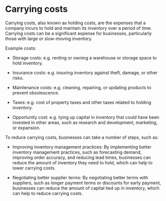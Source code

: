 # Carrying costs

Carrying costs, also known as holding costs, are the expenses that a company incurs to hold and maintain its inventory over a period of time. Carrying costs can be a significant expense for businesses, particularly those with large or slow-moving inventory.

Example costs:

* Storage costs: e.g. renting or owning a warehouse or storage space to hold inventory.

* Insurance costs: e.g. insuring inventory against theft, damage, or other risks.

* Maintenance costs: e.g. cleaning, repairing, or updating products to prevent obsolescence.

* Taxes: e.g. cost of property taxes and other taxes related to holding inventory.

* Opportunity cost: e.g. tying up capital in inventory that could have been invested in other areas, such as research and development, marketing, or expansion.

To reduce carrying costs, businesses can take a number of steps, such as:

* Improving inventory management practices: By implementing better inventory management practices, such as forecasting demand, improving order accuracy, and reducing lead times, businesses can reduce the amount of inventory they need to hold, which can help to lower carrying costs.

* Negotiating better supplier terms: By negotiating better terms with suppliers, such as longer payment terms or discounts for early payment, businesses can reduce the amount of capital tied up in inventory, which can help to reduce carrying costs.
